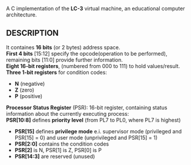 A C implementation of the **LC-3** virtual machine, an educational computer architecture.


## DESCRIPTION

It containes **16 bits** (or 2 bytes) address space.  
**First 4 bits** [15:12] specify the opcode(operation to be performed), remaining bits [11:0] provide further information.  
**Eight 16-bit registers**, (numbered from 000 to 111) to hold values/result.  
**Three 1-bit registers** for condition codes:  
- **N** (negative)
- **Z** (zero)
- **P** (positive)

**Processor Status Register** (PSR): 16-bit register, containing status information about the currently executing process:  
**PSR[10:8]** defines **priority level** (from PL7 to PL0, where PL7 is highest)  
- **PSR[15]** defines **privilege mode** e.i. supervisor mode (privileged and PSR[15] = 0) and user mode (unprivileged and PSR[15] = 1)
- **PSR[2:0]** contains the condition codes
- **PSR[2]** is N, PSR[1] is Z, PSR[0] is P
- **PSR[14:3]** are reserved (unused)
